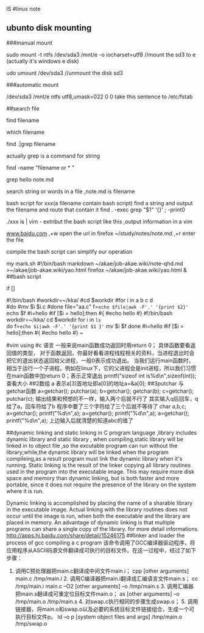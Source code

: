 IS
#linux note
## ubunto disk mounting

###manual mount

sudo mount -t ntfs /dev/sda3 /mnt/e -o iocharset=utf8 //mount the sd3 to e
(actually it's windows e disk)

udo umount /dev/sda3  //unmount the disk sd3

###automatic mount

/dev/sda3 /mnt/e ntfs utf8,umask=022 0 0     take this sentence to /etc/fstab 

##search file 

find filename

which filename

find .|grep filename

actually grep is a command for string


find -name "filename or * "


grep hello note.md      

search string or words in a file  ,note.md is filename

bash script for xxx(a filename contain bash script)
find a string and output the filename and route that contain it 
find . -exec grep "$1" '{}' \; -print0

./xxx is | vim -  extribut the bash script like this ,output information in a
vim

www.baidu.com ,+w open the url in firefox
~/study/notes/note.md ,+r enter the file 

compile the bash script can simplify our operation

my mark.sh
#!/bin/bash
markdown ~/akae/job-akae.wiki/note-qhd.md >~/akae/job-akae.wiki/yao.html
firefox ~/akae/job-akae.wiki/yao.html &
##bash script

if []

#!/bin/bash
#workdir=~/kka/
#cd $workdir
#for i in a b c d  
#do 
    #mv $i $i.c
    #done
    file="aa.c"
    f=`echo $file|awk -F'.' '{print $2}'`
    echo $f
    #i=hello
    #if [$i = hello];then
    #{
    #echo hello
    #}
#!/bin/bash
workdir=~/kka/
cd $workdir
for i in `ls`   
do 
f=`echo $i|awk -F'.' '{print $1 }'`
    mv $i $f
    done
    #i=hello
    #if [$i = hello];then
    #{
    #echo hello
    #}
    ~ 

#vim using
#c 语言
一般来说main函数成功返回时用return 0； 
具体函数要看返回值的类型， 
对于函数返回，你最好看看进程线程相关的资料，当进程退出时会把它的退出状态返回给父进程，一般0表示成功退出。 
当我们运行main函数时，相当于运行一个子进程。例如在linux下，它的父进程会是init进程，所以我们习惯在main函数中加return 0；表示正常退出
printf("sizeof int is%d\n",sizeof(int)); 查看大小
##2数组 
a 表示a[3]首地址即a[0]的地址a=&a[0];
##3putchar 与getchar函数
a=getchar();
putchar(a);
b=getchar();
getchar(b);
c=getchar();
putchar(c);
输出结果和预想的不一样，输入两个后就不行了
其实输入q后回车，q给了a，回车符给了b
程序中要了三个字符给了三个后就不等待了
     char a,b,c;
     a=getchar();
     printf("%d\n",a);
     a=getchar();
     printf("%d\n",a);
     a=getchar();
      printf("%d\n",a);
      上边输入后就清楚的知道abc的值了

##dynamic linking and static linking
in C program language ,library includes dynamic library and static library ,
when compiling,static library will be linked in to object file ,so the excutable
program can run without the library;while,the dynamic library will be linked
when the program compileing,as a result program must link the dynamic library
when it's running.
Static linking is the result of the linker copying all library routines used in the program into the executable image. This may require more disk space and memory than dynamic linking, but is both faster and more portable, since it does not require the presence of the library on the system where it is run. 

Dynamic linking is accomplished by placing the name of a sharable library in the executable image. Actual linking with the library routines does not occur until the image is run, when both the executable and the library are placed in memory. An advantage of dynamic linking is that multiple programs can share a single copy of the library.
for more detail informations <http://apps.hi.baidu.com/share/detail/15246175>
##linker and loader
the process of gcc compiling a c program
该命令调用了GCC编译器驱动程序，将应用程序从ASCII码源文件翻译成可执行的目标文件。在这一过程中，经过了如下步骤：
1.  调用C预处理器把main.c翻译成中间文件main.i；
    cpp [other arguments] main.c /tmp/main.i
    2.  调用C编译器把main.i翻译成汇编语言文件main.s；
        cc /tmp/main.i main.c –O2 [other arguments] –o /tmp/main.s
        3.  调用汇编器把main.s翻译成可重定位目标文件main.o；
            as [other arguments] –o /tmp/main.o /tmp/main.s
            4.  对swap.c执行相同的步骤生成swap.o；
            5.  调用链接器，将main.o和swap.o以及必要的系统目标文件链接组合，生成一个可执行目标文件p。
                ld –o p [system object files and args] /tmp/main.o /tmp/swap.o

